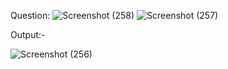 Question:
![Screenshot (258)](https://user-images.githubusercontent.com/93378378/227772221-5eea1b59-8d0e-4360-b5da-14a48269aff6.png)
![Screenshot (257)](https://user-images.githubusercontent.com/93378378/227772224-4ed6eed3-b78a-46e3-91ad-13a4bb8babed.png)



Output:-

![Screenshot (256)](https://user-images.githubusercontent.com/93378378/227772225-81bb363e-1194-4966-9938-b86b6f816ea6.png)
